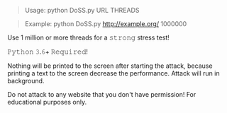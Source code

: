 > Usage: python DoSS.py URL THREADS

> Example: python DoSS.py http://example.org/ 1000000

Use 1 million or more threads for a 𝚜𝚝𝚛𝚘𝚗𝚐 stress test!

𝙿𝚢𝚝𝚑𝚘𝚗 𝟹.𝟼+ 𝚁𝚎𝚚𝚞𝚒𝚛𝚎𝚍!

Nothing will be printed to the screen after starting the attack, because printing a text to the screen decrease the performance. Attack will run in background.

Do not attack to any website that you don't have permission! For educational purposes only.

